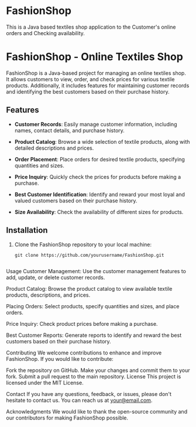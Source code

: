 # FashionShop
This is a Java based textiles shop application to the Customer's online orders and Checking availability.

# FashionShop - Online Textiles Shop

FashionShop is a Java-based project for managing an online textiles shop. It allows customers to view, order, and check prices for various textile products. Additionally, it includes features for maintaining customer records and identifying the best customers based on their purchase history.

## Features

- **Customer Records**: Easily manage customer information, including names, contact details, and purchase history.

- **Product Catalog**: Browse a wide selection of textile products, along with detailed descriptions and prices.

- **Order Placement**: Place orders for desired textile products, specifying quantities and sizes.

- **Price Inquiry**: Quickly check the prices for products before making a purchase.

- **Best Customer Identification**: Identify and reward your most loyal and valued customers based on their purchase history.

- **Size Availability**: Check the availability of different sizes for products.

## Installation

1. Clone the FashionShop repository to your local machine:
   ```shell
   git clone https://github.com/yourusername/FashionShop.git


Usage
Customer Management: Use the customer management features to add, update, or delete customer records.

Product Catalog: Browse the product catalog to view available textile products, descriptions, and prices.

Placing Orders: Select products, specify quantities and sizes, and place orders.

Price Inquiry: Check product prices before making a purchase.

Best Customer Reports: Generate reports to identify and reward the best customers based on their purchase history.

Contributing
We welcome contributions to enhance and improve FashionShop. If you would like to contribute:

Fork the repository on GitHub.
Make your changes and commit them to your fork.
Submit a pull request to the main repository.
License
This project is licensed under the MIT License.

Contact
If you have any questions, feedback, or issues, please don't hesitate to contact us. You can reach us at your@email.com.

Acknowledgments
We would like to thank the open-source community and our contributors for making FashionShop possible.
